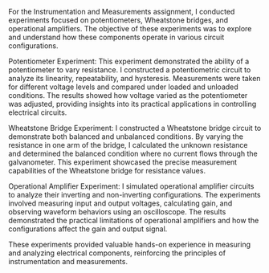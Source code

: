 For the Instrumentation and Measurements assignment, I conducted experiments focused on potentiometers, Wheatstone bridges, and operational amplifiers. The objective of these experiments was to explore and understand how these components operate in various circuit configurations.

Potentiometer Experiment: This experiment demonstrated the ability of a potentiometer to vary resistance. I constructed a potentiometric circuit to analyze its linearity, repeatability, and hysteresis. Measurements were taken for different voltage levels and compared under loaded and unloaded conditions. The results showed how voltage varied as the potentiometer was adjusted, providing insights into its practical applications in controlling electrical circuits.

Wheatstone Bridge Experiment: I constructed a Wheatstone bridge circuit to demonstrate both balanced and unbalanced conditions. By varying the resistance in one arm of the bridge, I calculated the unknown resistance and determined the balanced condition where no current flows through the galvanometer. This experiment showcased the precise measurement capabilities of the Wheatstone bridge for resistance values.

Operational Amplifier Experiment: I simulated operational amplifier circuits to analyze their inverting and non-inverting configurations. The experiments involved measuring input and output voltages, calculating gain, and observing waveform behaviors using an oscilloscope. The results demonstrated the practical limitations of operational amplifiers and how the configurations affect the gain and output signal.

These experiments provided valuable hands-on experience in measuring and analyzing electrical components, reinforcing the principles of instrumentation and measurements.

